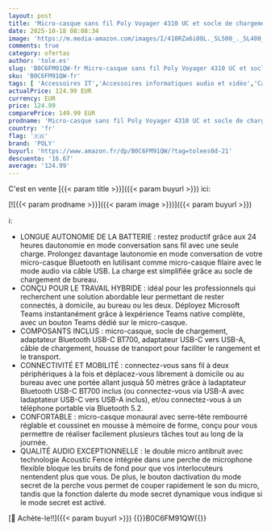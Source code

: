 ```yaml
---
layout: post
title: 'Micro-casque sans fil Poly Voyager 4310 UC et socle de chargement - Micro-casque Bluetooth monaural avec perche de microphone antibruit - Connexion à un PC/Mac/Téléphone portable - Teams  certifié '
date: 2025-10-18 08:08:34
image: 'https://m.media-amazon.com/images/I/410RZa6i08L._SL500_._SL400_.jpg'
comments: true
category: ofertas
author: 'tole.es'
slug: 'B0C6FM91QW-fr Micro-casque sans fil Poly Voyager 4310 UC et socle de...'
sku: 'B0C6FM91QW-fr'
tags: [ 'Accessoires IT','Accessoires informatiques audio et vidéo','Casques et écouteurs','Casques, écouteurs et accessoires','Câbles','Câbles USB','Câbles et accessoires','High-Tech','Informatique','Micro Casques PC','poly','🇫🇷', ]
actualPrice: 124.99 EUR
currency: EUR
price: 124.99
comparePrice: 149.99 EUR
prodname: 'Micro-casque sans fil Poly Voyager 4310 UC et socle de chargement - Micro-casque Bluetooth monaural avec perche de microphone antibruit - Connexion à un PC/Mac/Téléphone portable - Teams  certifié '
country: 'fr'
flag: '🇫🇷'
brand: 'POLY'
buyurl: 'https://www.amazon.fr/dp/B0C6FM91QW/?tag=tolees0d-21'
descuento: '16.67'
average: '124.99'
---
```


C'est en vente [{{< param title >}}]({{< param buyurl >}}) ici:

[![{{< param prodname >}}]({{< param image >}})]({{< param buyurl >}})

ℹ️:

- LONGUE AUTONOMIE DE LA BATTERIE : restez productif grâce aux 24 heures dautonomie en mode conversation sans fil avec une seule charge. Prolongez davantage lautonomie en mode conversation de votre micro-casque Bluetooth en lutilisant comme micro-casque filaire avec le mode audio via câble USB. La charge est simplifiée grâce au socle de chargement de bureau.
- CONÇU POUR LE TRAVAIL HYBRIDE : idéal pour les professionnels qui recherchent une solution abordable leur permettant de rester connectés, à domicile, au bureau ou les deux. Déployez Microsoft Teams instantanément grâce à lexpérience Teams native complète, avec un bouton Teams dédié sur le micro-casque.
- COMPOSANTS INCLUS : micro-casque, socle de chargement, adaptateur Bluetooth USB-C BT700, adaptateur USB-C vers USB-A, câble de chargement, housse de transport pour faciliter le rangement et le transport.
- CONNECTIVITÉ ET MOBILITÉ : connectez-vous sans fil à deux périphériques à la fois et déplacez-vous librement à domicile ou au bureau avec une portée allant jusquà 50 mètres grâce à ladaptateur Bluetooth USB-C BT700 inclus (ou connectez-vous via USB-A avec ladaptateur USB-C vers USB-A inclus), et/ou connectez-vous à un téléphone portable via Bluetooth 5.2.
- CONFORTABLE : micro-casque monaural avec serre-tête rembourré réglable et coussinet en mousse à mémoire de forme, conçu pour vous permettre de réaliser facilement plusieurs tâches tout au long de la journée.
- QUALITÉ AUDIO EXCEPTIONNELLE : le double micro antibruit avec technologie Acoustic Fence intégrée dans une perche de microphone flexible bloque les bruits de fond pour que vos interlocuteurs nentendent plus que vous. De plus, le bouton dactivation du mode secret de la perche vous permet de couper rapidement le son du micro, tandis que la fonction dalerte du mode secret dynamique vous indique si le mode secret est activé.

[🛒 Achète-le!!]({{< param buyurl >}})
{{<world>}}B0C6FM91QW{{</world>}}
